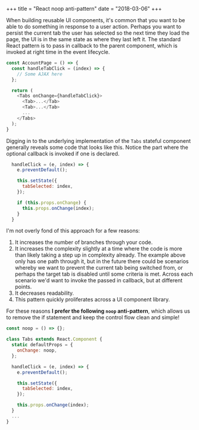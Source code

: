 +++
title = "React noop anti-pattern"
date = "2018-03-06"
+++

When building reusable UI components, it's common that you want to be able to do
something in response to a user action. Perhaps you want to persist the current
tab the user has selected so the next time they load the page, the UI is in the
same state as where they last left it. The standard React pattern is to pass in
callback to the parent component, which is invoked at right time in the event
lifecycle.

```js
const AccountPage = () => {
  const handleTabClick = (index) => {
    // Some AJAX here
  };

  return (
    <Tabs onChange={handleTabClick}>
      <Tab>...</Tab>
      <Tab>...</Tab>
      ...
    </Tabs>
  );
}
```

Digging in to the underlying implementation of the `Tabs` stateful component
generally reveals some code that looks like this. Notice the part where the
optional callback is invoked if one is declared.

```js
  handleClick = (e, index) => {
    e.preventDefault();

    this.setState({
      tabSelected: index,
    });

    if (this.props.onChange) {
      this.props.onChange(index);
    }
  }
```

I'm not overly fond of this approach for a few reasons:

1. It increases the number of branches through your code.
2. It increases the complexity slightly at a time where the code is more than likely
   taking a step up in complexity already. The example above only has one path
   through it, but in the future there could be scenarios whereby we want to
   prevent the current tab being switched from, or perhaps the target tab is
   disabled until some criteria is met. Across each scenario we'd want to invoke
   the passed in callback, but at different points.
3. It decreases readability.
4. This pattern quickly proliferates across a UI component library.

For these reasons **I prefer the following `noop` anti-pattern**, which allows us to
remove the if statement and keep the control flow clean and simple!

```js
const noop = () => {};

class Tabs extends React.Component {
  static defaultProps = {
    onChange: noop,
  };

  handleClick = (e, index) => {
    e.preventDefault();

    this.setState({
      tabSelected: index,
    });

    this.props.onChange(index);
  }
  ...
}
```